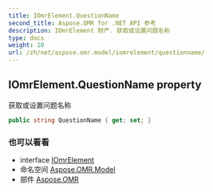 ```yaml
---
title: IOmrElement.QuestionName
second_title: Aspose.OMR for .NET API 参考
description: IOmrElement 财产. 获取或设置问题名称
type: docs
weight: 10
url: /zh/net/aspose.omr.model/iomrelement/questionname/
---
```

## IOmrElement.QuestionName property

获取或设置问题名称

```csharp
public string QuestionName { get; set; }
```

### 也可以看看

* interface [IOmrElement](../)
* 命名空间 [Aspose.OMR.Model](../../iomrelement/)
* 部件 [Aspose.OMR](../../../)


